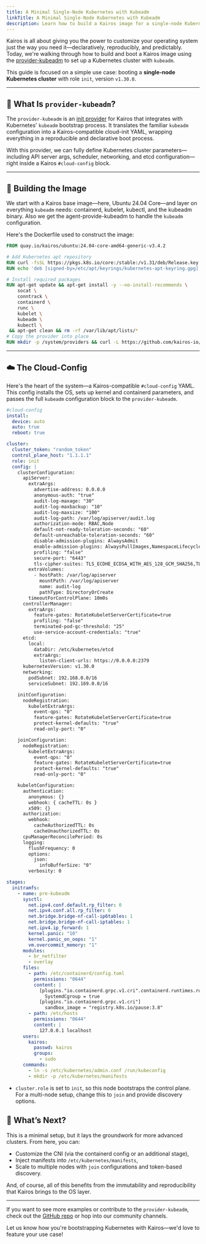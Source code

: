 ```yaml
---
title: A Minimal Single-Node Kubernetes with Kubeadm
linkTitle: A Minimal Single-Node Kubernetes with Kubeadm
description: Learn how to build a Kairos image for a single-node Kubernetes cluster using the provider-kubeadm.
---
```



Kairos is all about giving you the power to customize your operating system just the way you need it—declaratively, reproducibly, and predictably. Today, we're walking through how to build and boot a Kairos image using the [provider-kubeadm](https://github.com/kairos-io/provider-kubeadm) to set up a Kubernetes cluster with `kubeadm`.

This guide is focused on a simple use case: booting a **single-node Kubernetes cluster** with role `init`, version `v1.30.0`.

---

## 🧱 What Is `provider-kubeadm`?

The `provider-kubeadm` is an [init provider](https://kairos.io/docs/reference/init-providers/) for Kairos that integrates with Kubernetes' `kubeadm` bootstrap process. It translates the familiar `kubeadm` configuration into a Kairos-compatible cloud-init YAML, wrapping everything in a reproducible and declarative boot process.

With this provider, we can fully define Kubernetes cluster parameters—including API server args, scheduler, networking, and etcd configuration—right inside a Kairos `#cloud-config` block.

---

## 🔧 Building the Image

We start with a Kairos base image—here, Ubuntu 24.04 Core—and layer on everything `kubeadm` needs: containerd, kubelet, kubectl, and the kubeadm binary. Also we get the agent-provide-kubeadm to handle the `kubeadm` configuration.

Here's the Dockerfile used to construct the image:

```Dockerfile
FROM quay.io/kairos/ubuntu:24.04-core-amd64-generic-v3.4.2

# Add Kubernetes apt repository
RUN curl -fsSL https://pkgs.k8s.io/core:/stable:/v1.31/deb/Release.key | gpg --dearmor -o /etc/apt/keyrings/kubernetes-apt-keyring.gpg
RUN echo 'deb [signed-by=/etc/apt/keyrings/kubernetes-apt-keyring.gpg] https://pkgs.k8s.io/core:/stable:/v1.31/deb/ /' | tee /etc/apt/sources.list.d/kubernetes.list

# Install required packages
RUN apt-get update && apt-get install -y --no-install-recommends \
    socat \
    conntrack \
    containerd \
    runc \
    kubelet \
    kubeadm \
    kubectl \
 && apt-get clean && rm -rf /var/lib/apt/lists/*
# Copy the provider into place
RUN mkdir -p /system/providers && curl -L https://github.com/kairos-io/provider-kubeadm/releases/download/v4.7.0-rc.4/agent-provider-kubeadm-v4.7.0-rc.4-linux-amd64.tar.gz | tar -xz -C /system/providers/
```
---

## ☁️ The Cloud-Config

Here's the heart of the system—a Kairos-compatible `#cloud-config` YAML. This config installs the OS, sets up kernel and containerd parameters, and passes the full `kubeadm` configuration block to the `provider-kubeadm`.

```yaml
#cloud-config
install:
  device: auto
  auto: true
  reboot: true

cluster:
  cluster_token: "random_token"
  control_plane_host: "1.1.1.1"
  role: init
  config: |
    clusterConfiguration:
      apiServer:
        extraArgs:
          advertise-address: 0.0.0.0
          anonymous-auth: "true"
          audit-log-maxage: "30"
          audit-log-maxbackup: "10"
          audit-log-maxsize: "100"
          audit-log-path: /var/log/apiserver/audit.log
          authorization-mode: RBAC,Node
          default-not-ready-toleration-seconds: "60"
          default-unreachable-toleration-seconds: "60"
          disable-admission-plugins: AlwaysAdmit
          enable-admission-plugins: AlwaysPullImages,NamespaceLifecycle,ServiceAccount,NodeRestriction
          profiling: "false"
          secure-port: "6443"
          tls-cipher-suites: TLS_ECDHE_ECDSA_WITH_AES_128_GCM_SHA256,TLS_ECDHE_RSA_WITH_AES_128_GCM_SHA256,...
        extraVolumes:
          - hostPath: /var/log/apiserver
            mountPath: /var/log/apiserver
            name: audit-log
            pathType: DirectoryOrCreate
        timeoutForControlPlane: 10m0s
      controllerManager:
        extraArgs:
          feature-gates: RotateKubeletServerCertificate=true
          profiling: "false"
          terminated-pod-gc-threshold: "25"
          use-service-account-credentials: "true"
      etcd:
        local:
          dataDir: /etc/kubernetes/etcd
          extraArgs:
            listen-client-urls: https://0.0.0.0:2379
      kubernetesVersion: v1.30.0
      networking:
        podSubnet: 192.168.0.0/16
        serviceSubnet: 192.169.0.0/16

    initConfiguration:
      nodeRegistration:
        kubeletExtraArgs:
          event-qps: "0"
          feature-gates: RotateKubeletServerCertificate=true
          protect-kernel-defaults: "true"
          read-only-port: "0"

    joinConfiguration:
      nodeRegistration:
        kubeletExtraArgs:
          event-qps: "0"
          feature-gates: RotateKubeletServerCertificate=true
          protect-kernel-defaults: "true"
          read-only-port: "0"

    kubeletConfiguration:
      authentication:
        anonymous: {}
        webhook: { cacheTTL: 0s }
        x509: {}
      authorization:
        webhook:
          cacheAuthorizedTTL: 0s
          cacheUnauthorizedTTL: 0s
      cpuManagerReconcilePeriod: 0s
      logging:
        flushFrequency: 0
        options:
          json:
            infoBufferSize: "0"
        verbosity: 0

stages:
  initramfs:
    - name: pre-kubeadm
      sysctl:
        net.ipv4.conf.default.rp_filter: 0
        net.ipv4.conf.all.rp_filter: 0
        net.bridge.bridge-nf-call-ip6tables: 1
        net.bridge.bridge-nf-call-iptables: 1
        net.ipv4.ip_forward: 1
        kernel.panic: "10"
        kernel.panic_on_oops: "1"
        vm.overcommit_memory: "1"
      modules:
        - br_netfilter
        - overlay
      files:
        - path: /etc/containerd/config.toml
          permissions: "0644"
          content: |
            [plugins."io.containerd.grpc.v1.cri".containerd.runtimes.runc.options]
              SystemdCgroup = true
            [plugins."io.containerd.grpc.v1.cri"]
              sandbox_image = "registry.k8s.io/pause:3.8"
        - path: /etc/hosts
          permissions: "0644"
          content: |
            127.0.0.1 localhost
      users:
        kairos:
          passwd: kairos
          groups:
            - sudo
      commands:
        - ln -s /etc/kubernetes/admin.conf /run/kubeconfig
        - mkdir -p /etc/kubernetes/manifests
```

* `cluster.role` is set to `init`, so this node bootstraps the control plane. For a multi-node setup, change this to `join` and provide discovery options.

## 🔄 What’s Next?

This is a minimal setup, but it lays the groundwork for more advanced clusters. From here, you can:

* Customize the CNI (via the containerd config or an additional stage),
* Inject manifests into `/etc/kubernetes/manifests`,
* Scale to multiple nodes with `join` configurations and token-based discovery.

And, of course, all of this benefits from the immutability and reproducibility that Kairos brings to the OS layer.

---

If you want to see more examples or contribute to the `provider-kubeadm`, check out the [GitHub repo](https://github.com/kairos-io/provider-kubeadm) or hop into our community channels.

Let us know how you're bootstrapping Kubernetes with Kairos—we'd love to feature your use case!
